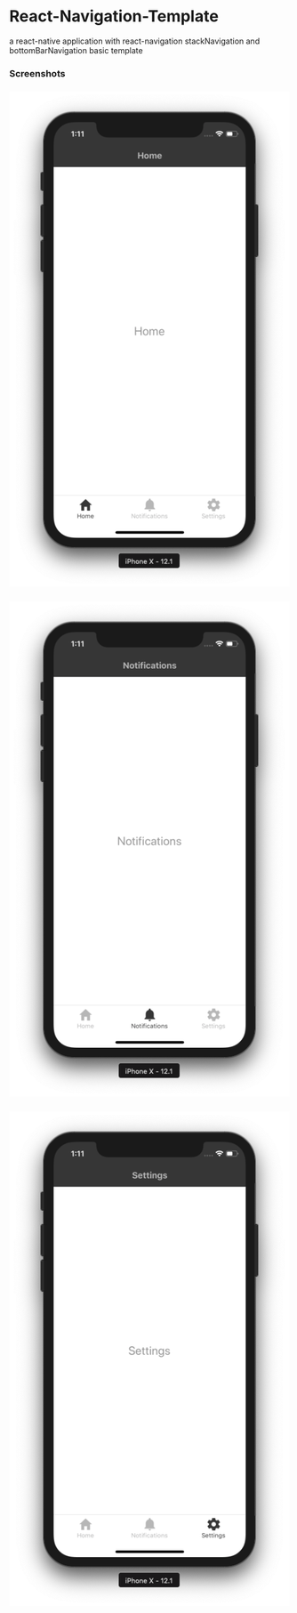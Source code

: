 # React-Navigation-Template
a react-native application with react-navigation stackNavigation and bottomBarNavigation basic template

### Screenshots

<h3 align="center">
<img src="Screenshots/screen1.png" alt="Screenshot 1" />
</h3>

<h3 align="center">
<img src="Screenshots/screen2.png" alt="Screenshot 2" />
</h3>

<h3 align="center">
<img src="Screenshots/screen3.png" alt="Screenshot 3" />
</h3>